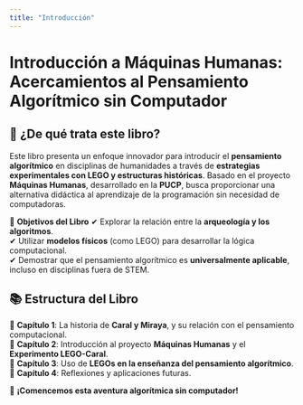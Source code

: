 ```yaml
---
title: "Introducción"
---
```


# **Introducción a Máquinas Humanas: Acercamientos al Pensamiento Algorítmico sin Computador**

## 📌 ¿De qué trata este libro?

Este libro presenta un enfoque innovador para introducir el **pensamiento algorítmico** en disciplinas de humanidades a través de **estrategias experimentales con LEGO y estructuras históricas**. Basado en el proyecto **Máquinas Humanas**, desarrollado en la **PUCP**, busca proporcionar una alternativa didáctica al aprendizaje de la programación sin necesidad de computadoras.

📌 **Objetivos del Libro**
✔ Explorar la relación entre la **arqueología y los algoritmos**.  
✔ Utilizar **modelos físicos** (como LEGO) para desarrollar la lógica computacional.  
✔ Demostrar que el pensamiento algorítmico es **universalmente aplicable**, incluso en disciplinas fuera de STEM.  

## 📚 Estructura del Libro

🔹 **Capítulo 1**: La historia de **Caral y Miraya**, y su relación con el pensamiento computacional.  
🔹 **Capítulo 2**: Introducción al proyecto **Máquinas Humanas** y el **Experimento LEGO-Caral**.  
🔹 **Capítulo 3**: Uso de **LEGOs en la enseñanza del pensamiento algorítmico**.  
🔹 **Capítulo 4**: Reflexiones y aplicaciones futuras.

🚀 **¡Comencemos esta aventura algorítmica sin computador!**
